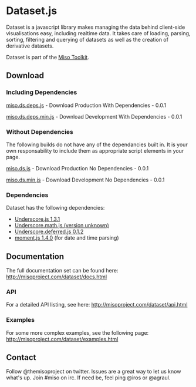 # Dataset.js

Dataset is a javascript library makes managing the data behind client-side visualisations easy, including realtime data. It takes care of loading, parsing, sorting, filtering and querying of datasets as well as the creation of derivative datasets.

Dataset is part of the [Miso Toolkit](http://misoproject.com).

## Download 

### Including Dependencies

[miso.ds.deps.js](https://github.com/misoproject/dataset/tree/master/dist/miso.ds.deps.js) - Download Production With Dependencies - 0.0.1

[miso.ds.deps.min.js](https://github.com/misoproject/dataset/tree/master/dist/) - Download Development With Dependencies - 0.0.1

### Without Dependencies

The following builds do not have any of the dependancies built in. It is your own responsability to include them as appropriate script elements in your page.

[miso.ds.js](https://github.com/misoproject/dataset/tree/master/dist/miso.ds.js) - Download Production No Dependencies - 0.0.1

[miso.ds.min.js](https://github.com/misoproject/dataset/tree/master/dist/) - Download Development No Dependencies - 0.0.1

### Dependencies

Dataset has the following dependencies:

* [Underscore.js 1.3.1](http://underscorejs.org/)
* [Underscore.math.js (version unknown)](https://github.com/syntagmatic/underscore.math) 
* [Underscore.deferred.js 0.1.2](https://github.com/wookiehangover/underscore.Deferred)
* [moment.js 1.4.0](http://momentjs.com/) (for date and time parsing)


## Documentation

The full documentation set can be found here:
http://misoproject.com/dataset/docs.html

### API

For a detailed API listing, see here:
http://misoproject.com/dataset/api.html

### Examples

For some more complex examples, see the following page:
http://misoproject.com/dataset/examples.html

## Contact

Follow @themisoproject on twitter.
Issues are a great way to let us know what's up.
Join #miso on irc.
If need be, feel ping @iros or @agraul.
